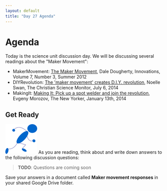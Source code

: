 ```yaml
---
layout: default
title: "Day 27 Agenda"
---
```


# Agenda

Today is the science unit discussion day.  We will be discussing several readings about the "Maker Movement":

* MakerMovement: [The Maker Movement](http://www.mitpressjournals.org/doi/pdf/10.1162/INOV_a_00135), Dale Dougherty, Innovations, Volume 7, Number 3, Summer 2012
* DIYRevolution: [The 'maker movement' creates D.I.Y. revolution](http://www.csmonitor.com/Technology/2014/0706/The-maker-movement-creates-D.I.Y.-revolution), Noelle Swan, The Christian Science Monitor, July 6, 2014
* MakingIt: [Making It: Pick up a spot welder and join the revolution](http://www.newyorker.com/magazine/2014/01/13/making-it-2), Evgeny Morozov, The New Yorker, January 13th, 2014

## Get Ready

<img class="parimg" alt="Get ready" src="img/getready.png"> As you are reading, think about and write down answers to the following discussion questions:

> **TODO**: Questions are coming soon

Save your answers in a document called **Maker movement responses** in your shared Google Drive folder.

<div class="clear"></div>

